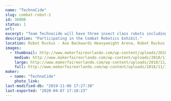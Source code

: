 ```yaml
---
name: "TechnoCide"
slug: combat-robot-2
id: 36008
status: 1
url: 
excerpt: "Team Technocide will have three insect class robots including \"Venom\", \"Recon\" and \"KRAWL\"."
description: "Participating in the Combat Robotics Exhibit."
location: Robot Ruckus - Axe Backwards Heavyweight Arena, Robot Ruckus - Small Arena
images:
  - thumbnail: http://www.makerfaireorlando.com/wp-content/uploads/2018/11/11849-1.jpg
    medium: http://www.makerfaireorlando.com/wp-content/uploads/2018/11/11849-1.jpg
    large: http://www.makerfaireorlando.com/wp-content/uploads/2018/11/11849-1.jpg
    full: http://www.makerfaireorlando.com/wp-content/uploads/2018/11/11849-1.jpg
maker:
  - name: "TechnoCide"
    photo_link: 
last-modified-db: "2019-11-06 17:27:38"
last-exported: "2020-04-07 17:18:23"
---
```

